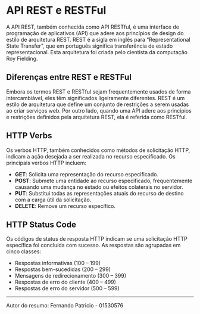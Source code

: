 # API REST e RESTFul

A API REST, também conhecida como API RESTful, é uma interface de programação de aplicativos (API) que adere aos princípios de design do estilo de arquitetura REST. REST é a sigla em inglês para “Representational State Transfer”, que em português significa transferência de estado representacional. Esta arquitetura foi criada pelo cientista da computação Roy Fielding.

## Diferenças entre REST e RESTFul

Embora os termos REST e RESTful sejam frequentemente usados de forma intercambiável, eles têm significados ligeiramente diferentes. REST é um estilo de arquitetura que define um conjunto de restrições a serem usadas ao criar serviços web. Por outro lado, quando uma API adere aos princípios e restrições definidos pela arquitetura REST, ela é referida como RESTful.

## HTTP Verbs

Os verbos HTTP, também conhecidos como métodos de solicitação HTTP, indicam a ação desejada a ser realizada no recurso especificado. Os principais verbos HTTP incluem:

- **GET**: Solicita uma representação do recurso especificado.
- **POST**: Submete uma entidade ao recurso especificado, frequentemente causando uma mudança no estado ou efeitos colaterais no servidor.
- **PUT**: Substitui todas as representações atuais do recurso de destino com a carga útil da solicitação.
- **DELETE**: Remove um recurso específico.

## HTTP Status Code

Os códigos de status de resposta HTTP indicam se uma solicitação HTTP específica foi concluída com sucesso. As respostas são agrupadas em cinco classes:

- Respostas informativas (100 – 199)
- Respostas bem-sucedidas (200 – 299)
- Mensagens de redirecionamento (300 – 399)
- Respostas de erro do cliente (400 – 499)
- Respostas de erro do servidor (500 – 599)

---

Autor do resumo: Fernando Patricio - 01530576
